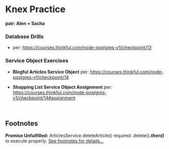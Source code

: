 # Knex Practice

**pair: Alen + Sacha**

### Database Drills
* per: https://courses.thinkful.com/node-postgres-v1/checkpoint/13


### Service Object Exercises
* **Blogful Articles Service Object** per: https://courses.thinkful.com/node-postgres-v1/checkpoint/14

* **Shopping List Service Object Assignment** per: https://courses.thinkful.com/node-postgres-v1/checkpoint/14#assignment

<br />

## Footnotes

**Promise Unfulfilled:** ArticlesService.deleteArticle() required .delete()_**.then()**_ to execute properly. [See footnotes for details...](https://github.com/artificialarea/knex-practice/blob/37820f7151d82097d52a69562efc0478b1c5c73a/src/blogful.js#L49)
